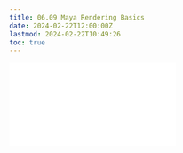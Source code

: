 ```yaml
---
title: 06.09 Maya Rendering Basics
date: 2024-02-22T12:00:00Z
lastmod: 2024-02-22T10:49:26
toc: true
---
```


![Link to included file content](../../../../3d-modeling/maya/rendering-basics-maya.md)
